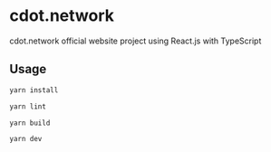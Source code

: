# cdot.network

cdot.network official website project using React.js with TypeScript

## Usage

```bash
yarn install

yarn lint

yarn build

yarn dev
```
